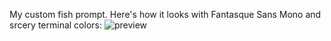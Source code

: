 My custom fish prompt. Here's how it looks with Fantasque Sans Mono and srcery terminal colors:
![preview](https://github.com/user-attachments/assets/181cd6d3-3dad-4f03-ac7b-fbf2c94eaa00)

